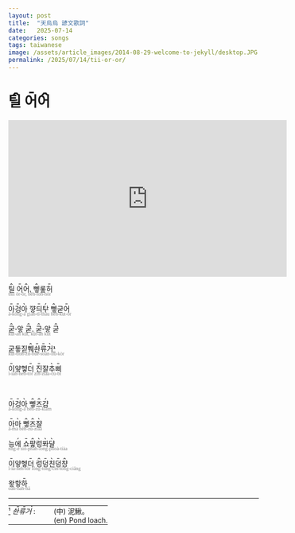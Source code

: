 ```yaml
---
layout: post
title:  "天烏烏 諺文歌詞"
date:   2025-07-14
categories: songs
tags: taiwanese
image: /assets/article_images/2014-08-29-welcome-to-jekyll/desktop.JPG
permalink: /2025/07/14/tii-or-or/
---
```


# <ruby style='position: relative'>틸<rt style='font-size: 120%; position: absolute; top: -1.15em; left: 0.2em; z-index: -1;'>ꞈ</rt></ruby> <ruby style='position: relative'>어<rt style='font-size: 120%; position: absolute; top: -1.15em; left: 0.2em; z-index: -1;'>ˍ</rt></ruby><ruby style='position: relative'>어<rt style='font-size: 120%; position: absolute; top: -1.15em; left: 0.2em; z-index: -1;'>ꞈ</rt></ruby>

<div class="embed">
  <iframe width="560" height="315"
    src="https://www.youtube.com/embed/ZOCqUC9a7wM"
    title="YouTube video player"
    frameborder="0"
    allow="accelerometer; autoplay; clipboard-write; encrypted-media; gyroscope; picture-in-picture"
    allowfullscreen>
  </iframe>
</div>

<!-- #1-1~5 -->

<p style='font-family:Sans-serif, Noto Sans'>
    <span style="display: block;font-size: 1em">
        <ruby style='position: relative'>틸<rt style='font-size: 120%;position: absolute;top: -1.15em;left: 0.2em;z-index: -1'>ꞈ</rt></ruby> <ruby style='position: relative'>어<rt style='font-size: 120%;position: absolute;top: -1.15em;left: 0.2em;z-index: -1'>ˍ</rt></ruby><ruby style='position: relative'>어<rt style='font-size: 120%;position: absolute;top: -1.15em;left: 0.2em;z-index: -1'>ꞈ</rt></ruby>, <ruby style='position: relative'>뼇<rt style='font-size: 120%;position: absolute;top: -1.15em;left: 0.2em;z-index: -1'>ꞈ</rt></ruby><ruby style='position: relative'>롷<rt style='font-size: 120%;position: absolute;top: -1.15em;left: 0.2em;z-index: -1;color:transparent'>ˬ</rt></ruby><ruby style='position: relative'>허<rt style='font-size: 120%;position: absolute;top: -1.15em;left: 0.2em;z-index: -1'>ˍ</rt></ruby>
    </span>
    <span style="display: block;font-size: 0.7em;color: gray;margin-top: -5px;font-family: Calibri">
        thîi ōr-ôr, bêh-loh-hōr
    </span>
</p>

<p style='font-family:Sans-serif, Noto Sans'>
    <span style="display: block;font-size: 1em">
        <ruby style='position: relative'>아<rt style='font-size: 120%;position: absolute;top: -1.15em;left: 0.2em;z-index: -1'>ˍ</rt></ruby><ruby style='position: relative'>겅<rt style='font-size: 120%;position: absolute;top: -1.15em;left: 0.2em;z-index: -1'>ˍ</rt></ruby><ruby style='position: relative'>아<rt style='font-size: 120%;position: absolute;top: -1.15em;left: 0.2em;z-index: -1'>ˎ</rt></ruby> <ruby style='position: relative'>꺟<rt style='font-size: 120%;position: absolute;top: -1.15em;left: 0.2em;z-index: -1;color:transparent'>ˬ</rt></ruby><ruby style='position: relative'>듸<rt style='font-size: 120%;position: absolute;top: -1.15em;left: 0.2em;z-index: -1'>ˍ</rt></ruby><ruby style='position: relative'>ᄐᅷ<rt style='font-size: 120%;position: absolute;top: -1.15em;left: 0.2em;z-index: -1'>ˏ</rt></ruby> <ruby style='position: relative'>뼇<rt style='font-size: 120%;position: absolute;top: -1.15em;left: 0.2em;z-index: -1'>ꞈ</rt></ruby><ruby style='position: relative'>굳<rt style='font-size: 120%;position: absolute;top: -1.15em;left: 0.2em;z-index: -1;color:transparent'>ˬ</rt></ruby><ruby style='position: relative'>어<rt style='font-size: 120%;position: absolute;top: -1.15em;left: 0.2em;z-index: -1'>ˍ</rt></ruby>
    </span>
    <span style="display: block;font-size: 0.7em;color: gray;margin-top: -5px;font-family: Calibri">
        ā-kōng-à giah-tī-tháu bêh-kut-ōr
    </span>
</p>

<p style='font-family:Sans-serif, Noto Sans'>
    <span style="display: block;font-size: 1em">
        <ruby style='position: relative'>굳<rt style='font-size: 120%;position: absolute;top: -1.15em;left: 0.2em;z-index: -1'>ꞈ</rt></ruby>-앟 <ruby style='position: relative'>굳<rt style='font-size: 120%;position: absolute;top: -1.15em;left: 0.2em;z-index: -1'>ꞈ</rt></ruby>, <ruby style='position: relative'>굳<rt style='font-size: 120%;position: absolute;top: -1.15em;left: 0.2em;z-index: -1'>ꞈ</rt></ruby>-앟 <ruby style='position: relative'>굳<rt style='font-size: 120%;position: absolute;top: -1.15em;left: 0.2em;z-index: -1'>ꞈ</rt></ruby>
    </span>
    <span style="display: block;font-size: 0.7em;color: gray;margin-top: -5px;font-family: Calibri">
        kût-ah kût, kût-ah kût
    </span>
</p>

<p style='font-family:Sans-serif, Noto Sans'>
    <span style="display: block;font-size: 1em">
        <ruby style='position: relative'>굳<rt style='font-size: 120%;position: absolute;top: -1.15em;left: 0.2em;z-index: -1;color:transparent'>ˬ</rt></ruby><ruby style='position: relative'>둏<rt style='font-size: 120%;position: absolute;top: -1.15em;left: 0.2em;z-index: -1;color:transparent'>ˬ</rt></ruby><ruby style='position: relative'>짇<rt style='font-size: 120%;position: absolute;top: -1.15em;left: 0.2em;z-index: -1;color:transparent'>ˬ</rt></ruby><ruby style='position: relative'>쀄<rt style='font-size: 120%;position: absolute;top: -1.15em;left: 0.2em;z-index: -1'>ꞈ</rt></ruby><ruby style='position: relative'>솬<rt style='font-size: 120%;position: absolute;top: -1.15em;left: 0.2em;z-index: -1'>ˍ</rt></ruby><ruby style='position: relative'>류<rt style='font-size: 120%;position: absolute;top: -1.15em;left: 0.2em;z-index: -1'>ˍ</rt></ruby><ruby style='position: relative'>거<rt style='font-size: 120%;position: absolute;top: -1.15em;left: 0.2em;z-index: -1'>ˎ</rt></ruby><a href="#_ftn1" id="_ftnref1"><strong>¹</strong></a>
    </span>
    <span style="display: block;font-size: 0.7em;color: gray;margin-top: -5px;font-family: Calibri">
        kut-tioh-zit-buê-soān-liū-kòr
    </span>
</p>

<p style='font-family:Sans-serif, Noto Sans'>
    <span style="display: block;font-size: 1em">
        <ruby style='position: relative'>이<rt style='font-size: 120%;position: absolute;top: -1.15em;left: 0.2em;z-index: -1'>ˍ</rt></ruby>얗<ruby style='position: relative'>헿<rt style='font-size: 120%;position: absolute;top: -1.15em;left: 0.2em;z-index: -1;color:transparent'>ˬ</rt></ruby><ruby style='position: relative'>더<rt style='font-size: 120%;position: absolute;top: -1.15em;left: 0.2em;z-index: -1'>ˍ</rt></ruby> <ruby style='position: relative'>진<rt style='font-size: 120%;position: absolute;top: -1.15em;left: 0.2em;z-index: -1'>ˍ</rt></ruby><ruby style='position: relative'>쟐<rt style='font-size: 120%;position: absolute;top: -1.15em;left: 0.2em;z-index: -1;color:transparent'>ˬ</rt></ruby><ruby style='position: relative'>추<rt style='font-size: 120%;position: absolute;top: -1.15em;left: 0.2em;z-index: -1'>ˎ</rt></ruby><ruby style='position: relative'>삐<rt style='font-size: 120%;position: absolute;top: -1.15em;left: 0.2em;z-index: -1'>ˍ</rt></ruby>
    </span>
    <span style="display: block;font-size: 0.7em;color: gray;margin-top: -5px;font-family: Calibri">
        ī-iah-heh-tōr zīn-ziaa-cù-bī
    </span>
</p>
</br>
<!-- /wp:html -->

<!-- wp:html -->
<!-- #2-1~2 -->

<p style='font-family:Sans-serif, Noto Sans'>
    <span style="display: block;font-size: 1em">
        <ruby style='position: relative'>아<rt style='font-size: 120%;position: absolute;top: -1.15em;left: 0.2em;z-index: -1'>ˍ</rt></ruby><ruby style='position: relative'>겅<rt style='font-size: 120%;position: absolute;top: -1.15em;left: 0.2em;z-index: -1'>ˍ</rt></ruby><ruby style='position: relative'>아<rt style='font-size: 120%;position: absolute;top: -1.15em;left: 0.2em;z-index: -1'>ˎ</rt></ruby> <ruby style='position: relative'>뼇<rt style='font-size: 120%;position: absolute;top: -1.15em;left: 0.2em;z-index: -1'>ꞈ</rt></ruby><ruby style='position: relative'>즈<rt style='font-size: 120%;position: absolute;top: -1.15em;left: 0.2em;z-index: -1'>ꞈ</rt></ruby><ruby style='position: relative'>걈<rt style='font-size: 120%;position: absolute;top: -1.15em;left: 0.2em;z-index: -1'>ˏ</rt></ruby>
    </span>
    <span style="display: block;font-size: 0.7em;color: gray;margin-top: -5px;font-family: Calibri">
        ā-kōng-à bêh-zû-kiám
    </span>
</p>

<p style='font-family:Sans-serif, Noto Sans'>
    <span style="display: block;font-size: 1em">
        <ruby style='position: relative'>아<rt style='font-size: 120%;position: absolute;top: -1.15em;left: 0.2em;z-index: -1'>ˍ</rt></ruby><ruby style='position: relative'>마<rt style='font-size: 120%;position: absolute;top: -1.15em;left: 0.2em;z-index: -1'>ˎ</rt></ruby> <ruby style='position: relative'>뼇<rt style='font-size: 120%;position: absolute;top: -1.15em;left: 0.2em;z-index: -1'>ꞈ</rt></ruby><ruby style='position: relative'>즈<rt style='font-size: 120%;position: absolute;top: -1.15em;left: 0.2em;z-index: -1'>ꞈ</rt></ruby><ruby style='position: relative'>쟐<rt style='font-size: 120%;position: absolute;top: -1.15em;left: 0.2em;z-index: -1'>ˎ</rt></ruby>
    </span>
    <span style="display: block;font-size: 0.7em;color: gray;margin-top: -5px;font-family: Calibri">
        ā-mà bêh-zû-ziàa
    </span>
</p>
<!-- /wp:html -->

<!-- wp:html -->
<!-- #2-3 -->
<!-- /wp:html -->

<!-- wp:html -->
<p style='font-family:Sans-serif, Noto Sans'>
    <span style="display: block;font-size: 1em">
        능<ruby style='position: relative'>에<rt style='font-size: 120%;position: absolute;top: -1.15em;left: 0.2em;z-index: -1'>ˏ</rt></ruby> <ruby style='position: relative'>쇼<rt style='font-size: 120%;position: absolute;top: -1.15em;left: 0.2em;z-index: -1'>ˍ</rt></ruby><ruby style='position: relative'>팧<rt style='font-size: 120%;position: absolute;top: -1.15em;left: 0.2em;z-index: -1'>ꞈ</rt></ruby><ruby style='position: relative'>렁<rt style='font-size: 120%;position: absolute;top: -1.15em;left: 0.2em;z-index: -1'>ˎ</rt></ruby><ruby style='position: relative'>퐈<rt style='font-size: 120%;position: absolute;top: -1.15em;left: 0.2em;z-index: -1'>ˎ</rt></ruby><ruby style='position: relative'>댤<rt style='font-size: 120%;position: absolute;top: -1.15em;left: 0.2em;z-index: -1'>ˎ</rt></ruby>
    </span>
    <span style="display: block;font-size: 0.7em;color: gray;margin-top: -5px;font-family: Calibri">
        nng-é siō-phâh-long-phoà-tiàa
    </span>
</p>
<!-- /wp:html -->

<!-- wp:html -->
<!-- #2-4 -->
<!-- /wp:html -->

<!-- wp:html -->
<p style='font-family:Sans-serif, Noto Sans'>
    <span style="display: block;font-size: 1em">
        <ruby style='position: relative'>이<rt style='font-size: 120%;position: absolute;top: -1.15em;left: 0.2em;z-index: -1'>ˍ</rt></ruby>얗헿<ruby style='position: relative'>더<rt style='font-size: 120%;position: absolute;top: -1.15em;left: 0.2em;z-index: -1'>ˍ</rt></ruby> <ruby style='position: relative'>렁<rt style='font-size: 120%;position: absolute;top: -1.15em;left: 0.2em;z-index: -1'>ꞈ</rt></ruby><ruby style='position: relative'>덩<rt style='font-size: 120%;position: absolute;top: -1.15em;left: 0.2em;z-index: -1'>ˍ</rt></ruby><ruby style='position: relative'>친<rt style='font-size: 120%;position: absolute;top: -1.15em;left: 0.2em;z-index: -1'>ˎ</rt></ruby><ruby style='position: relative'>덩<rt style='font-size: 120%;position: absolute;top: -1.15em;left: 0.2em;z-index: -1'>ˍ</rt></ruby><ruby style='position: relative'>챵<rt style='font-size: 120%;position: absolute;top: -1.15em;left: 0.2em;z-index: -1'>ꞈ</rt></ruby>
    </span>
    <span style="display: block;font-size: 0.7em;color: gray;margin-top: -5px;font-family: Calibri">
        ī-ia-heh-tōr lông-tōng-cìn-tōng-ciâng
    </span>
</p>
<!-- /wp:html -->

<!-- wp:html -->
<!-- #2-5 -->
<!-- /wp:html -->

<!-- wp:html -->
<p style='font-family:Sans-serif, Noto Sans'>
    <span style="display: block;font-size: 1em">
        왛핳<ruby style='position: relative'>하<rt style='font-size: 120%;position: absolute;top: -1.15em;left: 0.2em;z-index: -1'>ˍ</rt></ruby>
    </span>
    <span style="display: block;font-size: 0.7em;color: gray;margin-top: -5px;font-family: Calibri">
        oah-hah-hā
    </span>
</p>

<!-- wp:separator -->
<hr class="wp-block-separator has-alpha-channel-opacity" />
<!-- /wp:separator -->

<!-- wp:html -->
<table class="wp-block-table alignleft" style="border-collapse: collapse;border: none;font-size: 14px">
  <tr>
    <td style="border: none;vertical-align: top;min-width: 5em;padding-right: 1.5em;padding-left: 0;padding-top: 0;padding-bottom: 0">
  <a href="#_ftnref1" id="_ftn1">¹</a>
  <i>
    <span style="display: inline-flex">
      <ruby style='position: relative'>솬<rt style='font-size: 120%;position: absolute;top: -1em;left: 0.5em;z-index: -1'>ˍ</rt></ruby><ruby style='position: relative'>류<rt style='font-size: 120%;position: absolute;top: -1em;left: 0.5em;z-index: -1'>ˍ</rt></ruby><ruby style='position: relative'>거<rt style='font-size: 120%;position: absolute;top: -1em;left: 0.5em;z-index: -1'>ˎ</rt></ruby>
    </span>
  </i> :
</td>
    <td style="border: none;padding: 0">
      (中) 泥鰍。<br>
      (en) Pond loach.
    </td>
  </tr>
</table>
</div>
<div style="clear: both;margin-bottom: 1em"></div>
